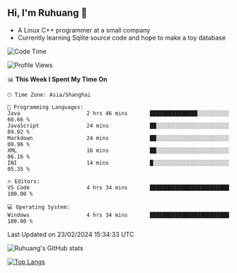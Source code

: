 ## Hi, I'm Ruhuang 👋

- A Linux C++ programmer at a small company
- Currently learning Sqlite source code and hope to make a toy database

<!--START_SECTION:waka-->
![Code Time](http://img.shields.io/badge/Code%20Time-84%20hrs%203%20mins-blue)

![Profile Views](http://img.shields.io/badge/Profile%20Views-3-blue)

📊 **This Week I Spent My Time On** 

```text
🕑︎ Time Zone: Asia/Shanghai

💬 Programming Languages: 
Java                     2 hrs 46 mins       ███████████████░░░░░░░░░░   60.66 % 
JavaScript               24 mins             ██░░░░░░░░░░░░░░░░░░░░░░░   09.02 % 
Markdown                 24 mins             ██░░░░░░░░░░░░░░░░░░░░░░░   08.96 % 
XML                      16 mins             ██░░░░░░░░░░░░░░░░░░░░░░░   06.16 % 
INI                      14 mins             █░░░░░░░░░░░░░░░░░░░░░░░░   05.35 % 

🔥 Editors: 
VS Code                  4 hrs 34 mins       █████████████████████████   100.00 % 

💻 Operating System: 
Windows                  4 hrs 34 mins       █████████████████████████   100.00 % 
```


 Last Updated on 23/02/2024 15:34:33 UTC
<!--END_SECTION:waka-->

![Ruhuang's GitHub stats](https://github-readme-stats.vercel.app/api?username=ruhuang2001&count_private=true&hide_title=true&show_icons=true&theme=vue)

[![Top Langs](https://github-readme-stats.vercel.app/api/top-langs/?username=ruhuang2001&layout=compact)](https://github.com/anuraghazra/github-readme-stats)
